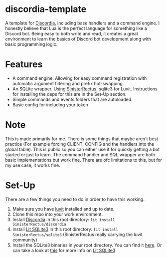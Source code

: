 # discordia-template
A template for [Discordia](https://github.com/SinisterRectus/Discordia), including base handlers and a command engine.
I honestly believe that Lua is the perfect language for something like a Discord bot. Being easy to both write and read, it creates a great environment to learn the basics of Discord bot development along with basic programming logic.

# Features
- A command engine. Allowing for easy command registration with automatic argument filtering and prefix hot-swapping.
- An SQLite wrapper. Using [SinisterRectus'](https://github.com/SinisterRectus/lit-sqlite3) sqlite3 for Luvit. Instructions for installing the deps for this are in the Set-Up section.
- Simple commands and events folders that are autoloaded.
- Basic config for including your token

# Note
This is made primarily for me. There is some things that maybe aren't best practice (For example forcing CLIENT, CONFIG and the handlers into the global table). This is public so you can either use it for quickly getting a bot started or just to learn. The command handler and SQL wrapper are both basic implementations but work fine. There are ofc limitations to this, but for my use case, it works fine.

# Set-Up
There are a few things you need to do in order to have this working.
1. Make sure you have [luvit](https://luvit.io/) installed and up to date.
2. Clone this repo into your work environment.
3. Install [Discordia](https://github.com/SinisterRectus/Discordia) in this root directory: `lit install SinisterRectus/discordia`
4. Install [Lit SQLite3](https://github.com/SinisterRectus/lit-sqlite3) in this root directory: `lit install SinisterRectus/sqlite3` (SinisterRectus really carrying the luvit community)
5. Install the SQLite3 binaries in your root directory. You can find it [here](https://sqlite.org/download.html). Or can take a look at [this](https://github.com/SinisterRectus/lit-sqlite3) for more info on [Lit SQLite3](https://github.com/SinisterRectus/lit-sqlite3)
